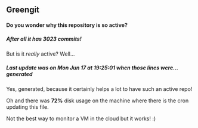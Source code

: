 ## Greengit

#### Do you wonder why this repository is so active?

##### After all it has 3023 commits!

But is it *really* active? Well...

##### Last update was on Mon Jun 17 at 19:25:01 when those lines were... generated

Yes, generated, because it certainly helps a lot to have such an active repo!

Oh and there was **72%** disk usage on the machine
where there is the cron updating this file.

Not the best way to monitor a VM in the cloud but it works! :)
